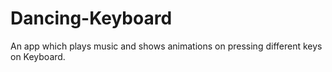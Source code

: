 # Dancing-Keyboard
An app which plays music and shows animations on pressing different keys on Keyboard.
